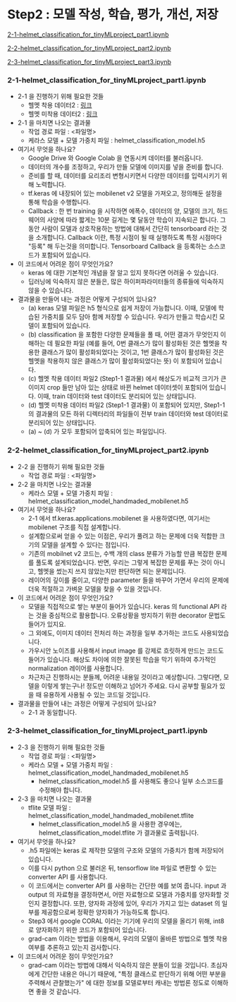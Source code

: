 # Step2 : 모델 작성, 학습, 평가, 개선, 저장

[2-1-helmet_classification_for_tinyMLproject_part1.ipynb](https://colab.research.google.com/github/yunho0130/tensorflow-lite/blob/master/mobilityteamproject/modeling-with-code/helmet_classification_for_tinyMLproject_part1.ipynb)

[2-2-helmet_classification_for_tinyMLproject_part2.ipynb](https://colab.research.google.com/github/yunho0130/tensorflow-lite/blob/master/mobilityteamproject/modeling-with-code/helmet_classification_for_tinyMLproject_part2.ipynb)

[2-3-helmet_classification_for_tinyMLproject_part3.ipynb](https://colab.research.google.com/github/yunho0130/tensorflow-lite/blob/master/mobilityteamproject/modeling-with-code/helmet_classification_for_tinyMLproject_part3.ipynb)

### 2-1-helmet_classification_for_tinyMLproject_part1.ipynb

- 2-1 을 진행하기 위해 필요한 것들
    - 헬멧 착용 데이터2 : [링크](https://drive.google.com/file/d/1PeyTi_bW23ZSYvybofnON-qOmi5aG0Bi/view?usp=sharing)
    - 헬멧 미착용 데이터2 : [링크](https://drive.google.com/file/d/1p7svGkjQfg-p0cIjdMa59KyiYEv7jZVC/view)
- 2-1 을 마치면 나오는 결과물
    - 작업 경로 파일 : <파일명>
    - 케라스 모델 + 모델 가중치 파일 : helmet_classification_model.h5
- 여기서 무엇을 하나요?
    - Google Drive 와 Google Colab 을 연동시켜 데이터를 불러옵니다.
    - 데이터의 개수를 조정하고, 우리가 만들 모델에 이미지를 넣을 준비를 합니다.
    - 준비를 할 때, 데이터를 요리조리 변형시키면서 다양한 데이터를 입력시키기 위해 노력합니다.
    - tf.keras 에 내장되어 있는 mobilenet v2 모델을 가져오고, 정의해둔 설정을 통해 학습을 수행합니다.
    - Callback : 한 번 training 을 시작하면 에폭수, 데이터의 양, 모델의 크기, 하드웨어의 사양에 따라 짧게는 10분 길게는 몇 달동안 학습이 지속되곤 합니다. 그동안 사람이 모델과 상호작용하는 방법에 대해서 간단히 tensorboard  라는 것을 소개합니다. Callback 이란, 특정 시점이 될 때 실행하도록 특정 시점마다 "등록" 해 두는것을 의미합니다. Tensorboard Callback 을 등록하는 소스코드가 포함되어 있습니다.
- 이 코드에서 어려운 점이 무엇인가요?
    - keras 에 대한 기본적인 개념을 잘 알고 있지 못하다면 어려울 수 있습니다.
    - 딥러닝에 익숙하지 않은 분들은, 많은 하이퍼파라미터들의 종류들에 익숙하지 않을 수 있습니다.
- 결과물을 만들어 내는 과정은 어떻게 구성되어 있나요?
    - (a) keras 모델 파일은 h5 형식으로 쉽게 저장이 가능합니다. 이때, 모델에 학습된 가중치를 모두 담아 함께 저장할 수 있습니다. 우리가 만들고 학습시킨 모델이 포함되어 있습니다.
    - (b) classification 을 포함한 다양한 문제들을 풀 때, 어떤 결과가 무엇인지 이해하는 데 필요한 파일 (예를 들어, 0번 클래스가 많이 활성화된 것은 헬멧을 착용한 클래스가 많이 활성화되었다는 것이고, 1번 클래스가 많이 활성화된 것은 헬멧을 착용하지 않은 클래스가 많이 활성화되었다는 뜻) 이 포함되어 있습니다.
    - (c) 헬멧 착용 데이터 파일2 (Step1-1 결과물) 에서 해상도가 비교적 크기가 큰 이미지 crop 들만 남아 있는 상태로 바뀐 helmet 데이터셋이 포함되어 있습니다. 이때, train 데이터와 test 데이터도 분리되어 있는 상태입니다.
    - (d) 헬멧 미착용 데이터 파일2 (Step1-1 결과물) 이 포함되어 있지만, Step1-1 의 결과물의 모든 하위 디렉터리의 파일들이 전부 train 데이터와 test 데이터로 분리되어 있는 상태입니다.
    - (a) ~ (d) 가 모두 포함되어 압축되어 있는 파일입니다.

### 2-2-helmet_classification_for_tinyMLproject_part2.ipynb

- 2-2 을 진행하기 위해 필요한 것들
    - 작업 경로 파일 : <파일명>
- 2-2 을 마치면 나오는 결과물
    - 케라스 모델 + 모델 가중치 파일 : helmet_classification_model_handmaded_mobilenet.h5
- 여기서 무엇을 하나요?
    - 2-1 에서 tf.keras.applications.mobilenet 을 사용하였다면, 여기서는 mobilenet 구조를 직접 설계합니다.
    - 설계함으로써 얻을 수 있는 이점은, 우리가 풀려고 하는 문제에 더욱 적합한 크기의 모델을 설계할 수 있다는 점입니다.
    - 기존의 mobilnet v2 코드는, 수백 개의 class 분류가 가능할 만큼 복잡한 문제를 풀도록 설계되었습니다. 반면, 우리는 그렇게 복잡한 문제를 푸는 것이 아니고, 헬멧을 썼는지 쓰지 않았는지만 판단하면 되는 문제입니다.
    - 레이어의 깊이를 줄이고, 다양한 parameter 들을 바꾸어 가면서 우리의 문제에 더욱 적절하고 가벼운 모델을 찾을 수 있을 것입니다.
- 이 코드에서 어려운 점이 무엇인가요?
    - 모델을 직접적으로 쌓는 부분이 들어가 있습니다. keras 의 functional API 라는 것을 중심적으로 활용합니다. 오류상황을 방지하기 위한 decorator 문법도 들어가 있지요.
    - 그 외에도, 이미지 데이터 전처리 하는 과정을 일부 추가하는 코드도 사용되었습니다.
    - 가우시안 노이즈를 사용해서 input image 를 강제로 흐릿하게 만드는 코드도 들어가 있습니다. 해상도 차이에 의한 잘못된 학습을 막기 위하여 추가적인 normalization 레이어를 사용합니다.
    - 차근차근 진행하시는 분들께, 어려운 내용일 것이라고 예상합니다. 그렇다면, 모델을 이렇게 쌓는구나! 정도만 이해하고 넘어가 주세요. 다시 공부할 필요가 있을 때 유용하게 사용될 수 있는 코드일 것입니다.
- 결과물을 만들어 내는 과정은 어떻게 구성되어 있나요?
    - 2-1 과 동일합니다.

### 2-3-helmet_classification_for_tinyMLproject_part1.ipynb

- 2-3 을 진행하기 위해 필요한 것들
    - 작업 경로 파일 : <파일명>
    - 케라스 모델 + 모델 가중치 파일 : helmet_classification_model_handmaded_mobilenet.h5
        - helmet_classification_model.h5 를 사용해도 좋으나 일부 소스코드를 수정해야 합니다.
- 2-3 을 마치면 나오는 결과물
    - tflite 모델 파일 : helmet_classification_model_handmaded_mobilenet.tflite
        - helmet_classification_model.h5 을 사용한 경우에는, helmet_classification_model.tflite 가 결과물로 출력됩니다.
- 여기서 무엇을 하나요?
    - .h5 파일에는 keras 로 제작한 모델의 구조와 모델의 가중치가 함께 저장되어 있습니다.
    - 이를 다시 python 으로 불러온 뒤, tensorflow lite 파일로 변환할 수 있는 converter API 를 사용합니다.
    - 이 코드에서는 converter API 를 사용하는 간단한 예를 보여 줍니다. input 과 output 의 자료형을 결정하면서, 어떤 자료형으로 모델과 가중치를 양자화할 것인지 결정합니다. 또한, 양자화 과정에 있어, 우리가 가지고 있는 dataset 의 일부를 제공함으로써 정확한 양자화가 가능하도록 합니다.
    - Step3 에서 google CORAL 이라는 기기에 우리의 모델을 올리기 위해, int8 로 양자화하기 위한 코드가 포함되어 있습니다.
    - grad-cam 이라는 방법을 이용해서, 우리의 모델이 올바른 방법으로 헬멧 착용여부를 추론하고 있는지 검사합니다.
- 이 코드에서 어려운 점이 무엇인가요?
    - grad-cam 이라는 방법에 대해서 익숙하지 않은 분들이 있을 것입니다. 초심자에게 간단한 내용은 아니기 때문에, "특정 클래스로 판단하기 위해 어떤 부분을 주력해서 관찰했는가" 에 대한 정보를 모델로부터 캐내는 방법론 정도로 이해하면 좋을 것 같습니다.
